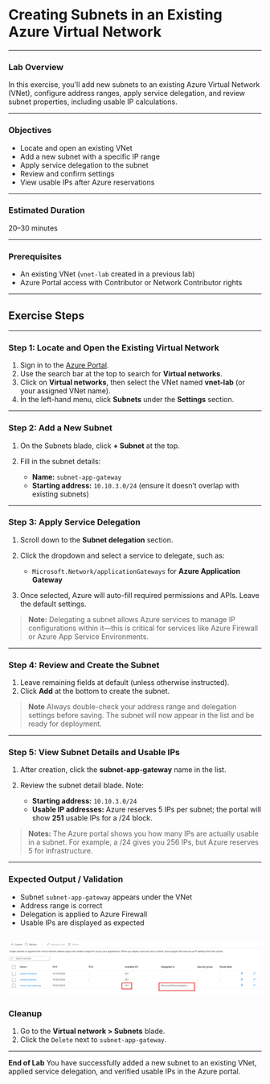 # **Creating Subnets in an Existing Azure Virtual Network**

---

### **Lab Overview**

In this exercise, you'll add new subnets to an existing Azure Virtual Network (VNet), configure address ranges, apply service delegation, and review subnet properties, including usable IP calculations.

---

### **Objectives**

* Locate and open an existing VNet
* Add a new subnet with a specific IP range
* Apply service delegation to the subnet
* Review and confirm settings
* View usable IPs after Azure reservations

---

### **Estimated Duration**

20–30 minutes

---

### **Prerequisites**

* An existing VNet (`vnet-lab` created in a previous lab)
* Azure Portal access with Contributor or Network Contributor rights

---

## **Exercise Steps**

---

### **Step 1: Locate and Open the Existing Virtual Network**

1. Sign in to the [Azure Portal](https://portal.azure.com).
2. Use the search bar at the top to search for **Virtual networks**.
3. Click on **Virtual networks**, then select the VNet named **vnet-lab** (or your assigned VNet name).
4. In the left-hand menu, click **Subnets** under the **Settings** section.

---

### **Step 2: Add a New Subnet**

1. On the Subnets blade, click **+ Subnet** at the top.
2. Fill in the subnet details:

   * **Name:** `subnet-app-gateway`
   * **Starting address:** `10.10.3.0/24` (ensure it doesn’t overlap with existing subnets)
---

### **Step 3: Apply Service Delegation**

1. Scroll down to the **Subnet delegation** section.
2. Click the dropdown and select a service to delegate, such as:

   * `Microsoft.Network/applicationGateways` for **Azure Application Gateway**
3. Once selected, Azure will auto-fill required permissions and APIs. Leave the default settings.

> **Note:**
> Delegating a subnet allows Azure services to manage IP configurations within it—this is critical for services like Azure Firewall or Azure App Service Environments.

---

### **Step 4: Review and Create the Subnet**

1. Leave remaining fields at default (unless otherwise instructed).
2. Click **Add** at the bottom to create the subnet.

> **Note**
> Always double-check your address range and delegation settings before saving. The subnet will now appear in the list and be ready for deployment.

---

### **Step 5: View Subnet Details and Usable IPs**

1. After creation, click the **subnet-app-gateway** name in the list.
2. Review the subnet detail blade. Note:

   * **Starting address:** `10.10.3.0/24`
   * **Usable IP addresses:** Azure reserves 5 IPs per subnet; the portal will show **251** usable IPs for a /24 block.

> **Notes:**
> The Azure portal shows you how many IPs are actually usable in a subnet. For example, a /24 gives you 256 IPs, but Azure reserves 5 for infrastructure.

---

### **Expected Output / Validation**

* Subnet `subnet-app-gateway` appears under the VNet
* Address range is correct
* Delegation is applied to Azure Firewall
* Usable IPs are displayed as expected

![alt text](image.png)
---

### **Cleanup**


1. Go to the **Virtual network > Subnets** blade.
2. Click the `Delete` next to `subnet-app-gateway`.

---

**End of Lab**
You have successfully added a new subnet to an existing VNet, applied service delegation, and verified usable IPs in the Azure portal.
